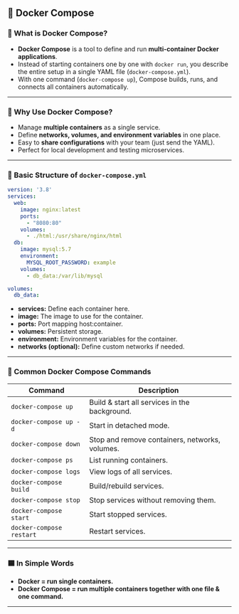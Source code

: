 ## 📝 Docker Compose

### 🔹 What is Docker Compose?

* **Docker Compose** is a tool to define and run **multi-container Docker applications**.
* Instead of starting containers one by one with `docker run`, you describe the entire setup in a single YAML file (`docker-compose.yml`).
* With one command (`docker-compose up`), Compose builds, runs, and connects all containers automatically.

---

### 🔹 Why Use Docker Compose?

* Manage **multiple containers** as a single service.
* Define **networks, volumes, and environment variables** in one place.
* Easy to **share configurations** with your team (just send the YAML).
* Perfect for local development and testing microservices.

---

### 🔹 Basic Structure of `docker-compose.yml`

```yaml
version: '3.8'
services:
  web:
    image: nginx:latest
    ports:
      - "8080:80"
    volumes:
      - ./html:/usr/share/nginx/html
  db:
    image: mysql:5.7
    environment:
      MYSQL_ROOT_PASSWORD: example
    volumes:
      - db_data:/var/lib/mysql

volumes:
  db_data:
```

* **services:** Define each container here.
* **image:** The image to use for the container.
* **ports:** Port mapping host\:container.
* **volumes:** Persistent storage.
* **environment:** Environment variables for the container.
* **networks (optional):** Define custom networks if needed.

---

### 🔹 Common Docker Compose Commands

| Command                  | Description                                    |
| ------------------------ | ---------------------------------------------- |
| `docker-compose up`      | Build & start all services in the background.  |
| `docker-compose up -d`   | Start in detached mode.                        |
| `docker-compose down`    | Stop and remove containers, networks, volumes. |
| `docker-compose ps`      | List running containers.                       |
| `docker-compose logs`    | View logs of all services.                     |
| `docker-compose build`   | Build/rebuild services.                        |
| `docker-compose stop`    | Stop services without removing them.           |
| `docker-compose start`   | Start stopped services.                        |
| `docker-compose restart` | Restart services.                              |

---

### 🟦 In Simple Words

* **Docker = run single containers.**
* **Docker Compose = run multiple containers together with one file & one command.**

---
